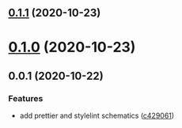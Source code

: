 ## [0.1.1](https://github.com/umb/ng-standards/compare/v0.1.0...v0.1.1) (2020-10-23)



# [0.1.0](https://github.com/umb/ng-standards/compare/v0.0.1...v0.1.0) (2020-10-23)



## 0.0.1 (2020-10-22)


### Features

* add prettier and stylelint schematics ([c429061](https://github.com/umb/ng-standards/commit/c4290615b5292799e36ba5484f1e785962c595cf))



